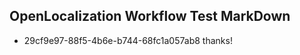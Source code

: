 ## OpenLocalization Workflow Test MarkDown
* 29cf9e97-88f5-4b6e-b744-68fc1a057ab8 thanks!

<!--HONumber=Jul16_HO4-->



